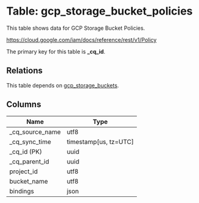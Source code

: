 # Table: gcp_storage_bucket_policies

This table shows data for GCP Storage Bucket Policies.

https://cloud.google.com/iam/docs/reference/rest/v1/Policy

The primary key for this table is **_cq_id**.

## Relations

This table depends on [gcp_storage_buckets](gcp_storage_buckets).

## Columns

| Name          | Type          |
| ------------- | ------------- |
|_cq_source_name|utf8|
|_cq_sync_time|timestamp[us, tz=UTC]|
|_cq_id (PK)|uuid|
|_cq_parent_id|uuid|
|project_id|utf8|
|bucket_name|utf8|
|bindings|json|